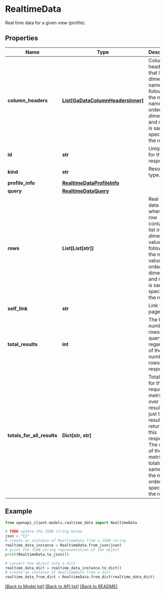# RealtimeData

Real time data for a given view (profile).

## Properties

Name | Type | Description | Notes
------------ | ------------- | ------------- | -------------
**column_headers** | [**List[GaDataColumnHeadersInner]**](GaDataColumnHeadersInner.md) | Column headers that list dimension names followed by the metric names. The order of dimensions and metrics is same as specified in the request. | [optional] 
**id** | **str** | Unique ID for this data response. | [optional] 
**kind** | **str** | Resource type. | [optional] [default to 'analytics#realtimeData']
**profile_info** | [**RealtimeDataProfileInfo**](RealtimeDataProfileInfo.md) |  | [optional] 
**query** | [**RealtimeDataQuery**](RealtimeDataQuery.md) |  | [optional] 
**rows** | **List[List[str]]** | Real time data rows, where each row contains a list of dimension values followed by the metric values. The order of dimensions and metrics is same as specified in the request. | [optional] 
**self_link** | **str** | Link to this page. | [optional] 
**total_results** | **int** | The total number of rows for the query, regardless of the number of rows in the response. | [optional] 
**totals_for_all_results** | **Dict[str, str]** | Total values for the requested metrics over all the results, not just the results returned in this response. The order of the metric totals is same as the metric order specified in the request. | [optional] 

## Example

```python
from openapi_client.models.realtime_data import RealtimeData

# TODO update the JSON string below
json = "{}"
# create an instance of RealtimeData from a JSON string
realtime_data_instance = RealtimeData.from_json(json)
# print the JSON string representation of the object
print(RealtimeData.to_json())

# convert the object into a dict
realtime_data_dict = realtime_data_instance.to_dict()
# create an instance of RealtimeData from a dict
realtime_data_from_dict = RealtimeData.from_dict(realtime_data_dict)
```
[[Back to Model list]](../README.md#documentation-for-models) [[Back to API list]](../README.md#documentation-for-api-endpoints) [[Back to README]](../README.md)


